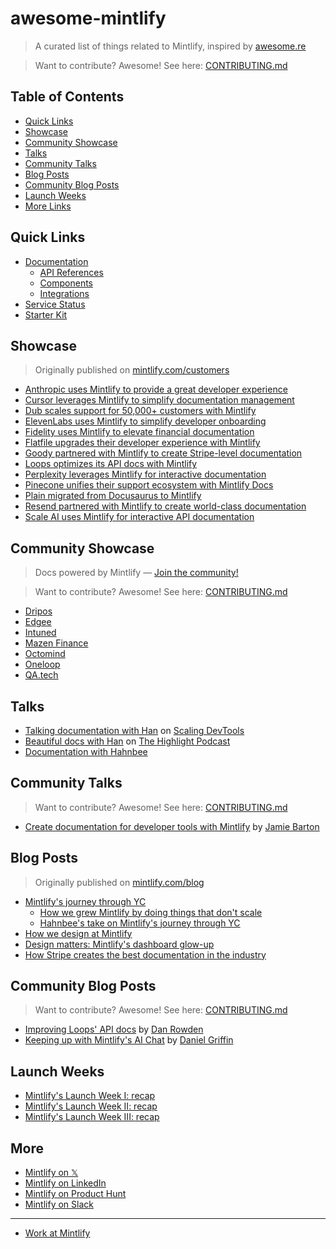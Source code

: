 # awesome-mintlify

> A curated list of things related to Mintlify, inspired by [awesome.re](http://awesome.re/)

> Want to contribute? Awesome! See here: [CONTRIBUTING.md](/CONTRIBUTING.md)

## Table of Contents

- [Quick Links](#quick-links)
- [Showcase](#showcase)
- [Community Showcase](#community-showcase)
- [Talks](#talks)
- [Community Talks](#community-talks)
- [Blog Posts](#blog-posts)
- [Community Blog Posts](#community-blog-posts)
- [Launch Weeks](#launch-weeks)
- [More Links](#more)

## Quick Links

- [Documentation](https://mintlify.com/docs)
  - [API References](https://mintlify.com/docs/api-playground)
  - [Components](https://mintlify.com/docs/content/components)
  - [Integrations](https://mintlify.com/docs/integrations)
- [Service Status](https://status.mintlify.com/)
- [Starter Kit](https://git.new/docs)

## Showcase

> Originally published on [mintlify.com/customers](https://mintlify.com/customers)

- [Anthropic uses Mintlify to provide a great developer experience](https://mintlify.com/customers/anthropic)
- [Cursor leverages Mintlify to simplify documentation management](https://mintlify.com/customers/cursor)
- [Dub scales support for 50,000+ customers with Mintlify](https://mintlify.com/customers/dub)
- [ElevenLabs uses Mintlify to simplify developer onboarding](https://mintlify.com/customers/elevenlabs)
- [Fidelity uses Mintlify to elevate financial documentation](https://mintlify.com/customers/fidelity-investment)
- [Flatfile upgrades their developer experience with Mintlify](https://mintlify.com/customers/flatfile)
- [Goody partnered with Mintlify to create Stripe-level documentation](https://mintlify.com/customers/goody)
- [Loops optimizes its API docs with Mintlify](https://mintlify.com/customers/loops)
- [Perplexity leverages Mintlify for interactive documentation](https://mintlify.com/customers/perplexity)
- [Pinecone unifies their support ecosystem with Mintlify Docs](https://mintlify.com/customers/pinecone)
- [Plain migrated from Docusaurus to Mintlify](https://mintlify.com/customers/plain)
- [Resend partnered with Mintlify to create world-class documentation](https://mintlify.com/customers/resend)
- [Scale AI uses Mintlify for interactive API documentation](https://mintlify.com/customers/scale)

## Community Showcase

> Docs powered by Mintlify — [Join the community!](https://mintlify.com/community)

> Want to contribute? Awesome! See here: [CONTRIBUTING.md](/CONTRIBUTING.md)

- [Dripos](https://support.dripos.com/)
- [Edgee](https://docs.edgee.cloud/)
- [Intuned](https://docs.intunedhq.com/)
- [Mazen Finance](https://docs.mazen.finance)
- [Octomind](https://octomind.dev/docs)
- [Oneloop](https://docs.oneloop.ai/)
- [QA.tech](https://qatech.mintlify.app/)

## Talks

- [Talking documentation with Han](https://www.youtube.com/watch?v=JaMVGUlT3yI) on [Scaling DevTools](https://scalingdevtools.com/)
- [Beautiful docs with Han](https://www.youtube.com/watch?v=vGPpaTpTOdA) on [The Highlight Podcast](https://www.youtube.com/@highlight-io/podcasts)
- [Documentation with Hahnbee](https://www.youtube.com/watch?v=QVwNqNgLRUw)

## Community Talks

> Want to contribute? Awesome! See here: [CONTRIBUTING.md](/CONTRIBUTING.md)

- [Create documentation for developer tools with Mintlify](https://www.youtube.com/watch?v=hFlZJzY2HNM) by [Jamie Barton](https://www.linkedin.com/in/notrab/)

## Blog Posts

> Originally published on [mintlify.com/blog](https://mintlify.com/blog)

- [Mintlify's journey through YC](https://mintlify.com/blog/ycombinator)
  - [How we grew Mintlify by doing things that don't scale](https://mintlify.com/blog/things-that-do-not-scale)
  - [Hahnbee's take on Mintlify's journey through YC](https://mintlify.com/blog/hahnbee-applying-to-yc)
- [How we design at Mintlify](https://mintlify.com/blog/how-we-design-at-mintlify)
- [Design matters: Mintlify's dashboard glow-up](https://mintlify.com/blog/design-matters)
- [How Stripe creates the best documentation in the industry](https://mintlify.com/blog/stripe-docs)

## Community Blog Posts

> Want to contribute? Awesome! See here: [CONTRIBUTING.md](/CONTRIBUTING.md)

- [Improving Loops' API docs](https://loops.so/docs/guides/how-we-work-documentation) by [Dan Rowden](https://x.com/dr)
- [Keeping up with Mintlify's AI Chat](https://dev.to/danielsgriffin/keeping-up-with-mintlifys-ai-chat-5a0m) by [Daniel Griffin](https://x.com/danielsgriffin)

## Launch Weeks

- [Mintlify's Launch Week I: recap](https://mintlify.com/blog/launch-week-wrapup)
- [Mintlify's Launch Week II: recap](https://x.com/mintlify/status/1749524318940487816)
- [Mintlify's Launch Week III: recap](https://x.com/mintlify/status/1810826290502717480)

## More

- [Mintlify on 𝕏](https://x.com/mintlify)
- [Mintlify on LinkedIn](https://linkedin.com/company/mintlify)
- [Mintlify on Product Hunt](https://producthunt.com/products/mintlify)
- [Mintlify on Slack](https://mintlify.com/community)

---

- [Work at Mintlify](https://mintlify.com/careers)
